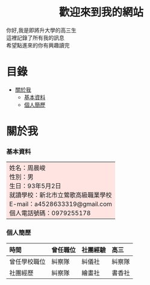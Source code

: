 # <center>歡迎來到我的網站</center>

你好,我是即將升大學的高三生<br>
這裡記錄了所有我的訊息<br>
希望點進來的你有興趣讀完<br>

# 目錄
* [關於我](#關於我)
   * [基本資料](#基本資料)
   * [個人簡歷](#個人簡歷)

# 關於我
### 基本資料
<table><tr><td bgcolor=MistyRose>
    姓名：周晨峻<br>
    性別：男<br>
    生日：93年5月2日<br>
    就讀學校：新北市立鶯歌高級職業學校<br>
    E-mail：a4528633319@gmail.com<br>
    個人電話號碼：0979255178<br>
</td></tr></table>

### 個人簡歷

| 時間      | 曾任職位 | 社團經驗     | 高三  |
| :---        |    :----   |         :---- |  :---- |
| 曾任學校職位      | 糾察隊       | 糾儀社   |  糾察隊 |
| 社團經歷   | 糾察隊        | 繪畫社      |  書香社 |